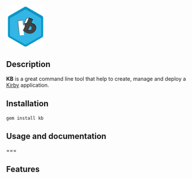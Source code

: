 ![Mou icon](assets/kb_logo.png)

## Description
**KB** is a great command line tool that help to create, manage and deploy a [Kirby](http://getkirby.com) application.


## Installation

	gem install kb
	
	
## Usage and  documentation
===


## Features

